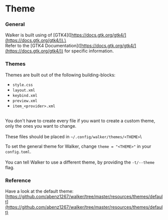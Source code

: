 # Theme

### General

Walker is built using of \[GTK4]\([https://docs.gtk.org/gtk4/](https://docs.gtk.org/gtk4/)).\
\
Refer to the \[GTK4 Documentation]\([https://docs.gtk.org/gtk4/](https://docs.gtk.org/gtk4/)) for specific information.

### Themes

Themes are built out of the following building-blocks:

* `style.css`
* `layout.xml`    &#x20;
* `keybind.xml`
* `preview.xml`
* `item_<provider>.xml`

\
You don't have to create every file if you want to create a custom theme, only the ones you want to change.\
\
These files should be placed in `~/.config/walker/themes/<THEME>`\


To set the general theme for Walker, change `theme = "<THEME>"` in your `config.toml`.\
\
You can tell Walker to use a different theme, by providing the `-t/--theme` flag.

### Reference

Have a look at the default theme: [https://github.com/abenz1267/walker/tree/master/resources/themes/default](https://github.com/abenz1267/walker/tree/master/resources/themes/default)
